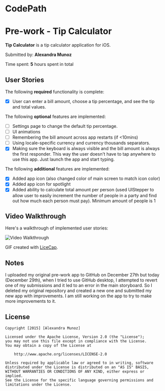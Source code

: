 # CodePath
# Pre-work - **Tip Calculator**

**Tip Calculator** is a tip calculator application for iOS.

Submitted by: **Alexandra Munoz**

Time spent: **5** hours spent in total

## User Stories

The following **required** functionality is complete:
* [X] User can enter a bill amount, choose a tip percentage, and see the tip and total values.

The following **optional** features are implemented:
* [ ] Settings page to change the default tip percentage.
* [ ] UI animations
* [ ] Remembering the bill amount across app restarts (if <10mins)
* [ ] Using locale-specific currency and currency thousands separators.
* [X] Making sure the keyboard is always visible and the bill amount is always the first responder. This way the user doesn't have to tap anywhere to use this app. Just launch the app and start typing.

The following **additional** features are implemented:

- [X] Added app icon (also changed color of main screen to match icon color)
- [X] Added app icon for spotlight
- [X] Added ability to calculate total amount per person (used UIStepper to allow user to easily increment the number of people in a party and find out how much each person must pay). Minimum amount of people is 1

## Video Walkthrough 

Here's a walkthrough of implemented user stories:

<img src= 'http://imgur.com/yClXRmH' title='Video Walkthrough' width='' alt='Video Walkthrough' />

GIF created with [LiceCap](http://www.cockos.com/licecap/).

## Notes

I uploaded my original pre-work app to GitHub on December 27th but today (December 29th), when I tried to use GitHub desktop, I attempted to revert one of my submissions and it led to an error in the main storyboard. So I deleted my original repository and created a new one and submitted my new app with improvements. I am still working on the app to try to make more improvements to it. 

## License

    Copyright [2015] [Alexandra Munoz]

    Licensed under the Apache License, Version 2.0 (the "License");
    you may not use this file except in compliance with the License.
    You may obtain a copy of the License at

        http://www.apache.org/licenses/LICENSE-2.0

    Unless required by applicable law or agreed to in writing, software
    distributed under the License is distributed on an "AS IS" BASIS,
    WITHOUT WARRANTIES OR CONDITIONS OF ANY KIND, either express or implied.
    See the License for the specific language governing permissions and
    limitations under the License.

